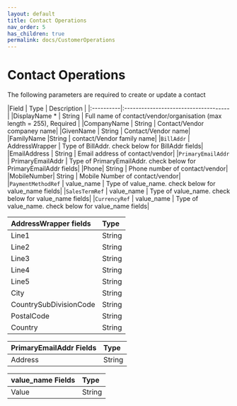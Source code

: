 ```yaml
---
layout: default
title: Contact Operations
nav_order: 5
has_children: true
permalink: docs/CustomerOperations
---
```


# Contact Operations


The following parameters are required to create or update a contact

|Field  | Type                          | Description |
|:----------|:-------------------------------------|
|DisplayName * | String | Full name of contact/vendor/organisation (max length = 255), Required  |
|CompanyName | String | Contact/Vendor companey name|
|GivenName | String | Contact/Vendor name|
|FamilyName |String | contact/Vendor family name|
|`BillAddr` | AddressWrapper | Type of BillAddr. check below for BillAddr fields|
|EmailAddress | String | Email address of contact/vendor|
|`PrimaryEmailAddr` | PrimaryEmailAddr | Type of PrimaryEmailAddr. check below for PrimaryEmailAddr fields|
|Phone| String | Phone number of contact/vendor|
|MobileNumber| String | Mobile Number of contact/vendor|
|`PaymentMethodRef` | value_name | Type of value_name. check below for value_name fields|
|`SalesTermRef`  | value_name | Type of value_name. check below for value_name fields|
|`CurrencyRef` | value_name |  Type of value_name. check below for value_name fields|





|AddressWrapper fields | Type| 
|:---------------------|:-----------|
|Line1 | String | 
|Line2 | String |
|Line3 | String |
|Line4 | String |
|Line5 | String |
|City  | String |
|CountrySubDivisionCode | String |
|PostalCode | String |
|Country | String |




|PrimaryEmailAddr  Fields | Type|
|:------------------------|:----|
|Address | String |

|value_name Fields | Type|
|:----------------|:----|
|Value | String |


